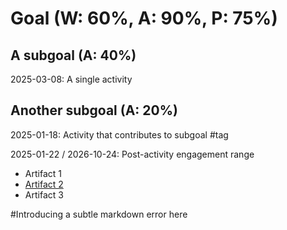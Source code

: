 # Goal (W: 60%, A: 90%, P: 75%)

## A subgoal (A: 40%)

2025-03-08: A single activity

## Another subgoal (A: 20%)

2025-01-18: Activity that contributes to subgoal #tag

2025-01-22 / 2026-10-24: Post-activity engagement range

* Artifact 1
* [Artifact 2](https://link_to_artifact)
* Artifact 3

#Introducing a subtle markdown error here